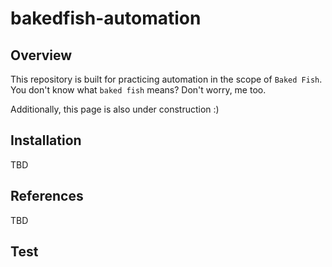 # bakedfish-automation

## Overview
This repository is built for practicing automation in the scope of `Baked Fish`. You don't know what `baked fish` means? Don't worry, me too.

Additionally, this page is also under construction :)

## Installation
TBD

## References
TBD

## Test
